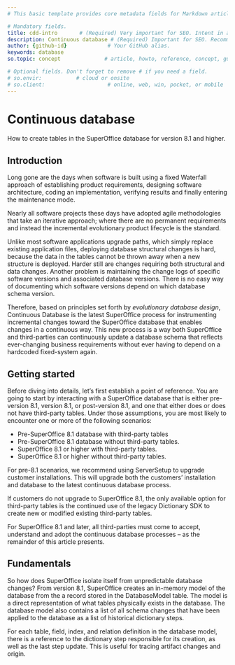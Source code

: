```yaml
---
# This basic template provides core metadata fields for Markdown articles on docs.superoffice.com.

# Mandatory fields.
title: cdd-intro       # (Required) Very important for SEO. Intent in a unique string of 43-59 chars including spaces.
description: Continuous database # (Required) Important for SEO. Recommended character length is 115-145 characters including spaces.
author: {github-id}             # Your GitHub alias.
keywords: database
so.topic: concept              # article, howto, reference, concept, guide

# Optional fields. Don't forget to remove # if you need a field.
# so.envir:           # cloud or onsite
# so.client:                    # online, web, win, pocket, or mobile
---
```


# Continuous database

How to create tables in the SuperOffice database for version 8.1 and higher.

## Introduction

Long gone are the days when software is built using a fixed Waterfall approach of establishing product requirements, designing software architecture, coding an implementation, verifying results and finally entering the maintenance mode.

Nearly all software projects these days have adopted agile methodologies that take an iterative approach; where there are no permanent requirements and instead the incremental evolutionary product lifecycle is the standard.

Unlike most software applications upgrade paths, which simply replace existing application files, deploying database structural changes is hard, because the data in the tables cannot be thrown away when a new structure is deployed. Harder still are changes requiring both structural and data changes. Another problem is maintaining the change logs of specific software versions and associated database versions. There is no easy way of documenting which software versions depend on which database schema version.

Therefore, based on principles set forth by *evolutionary database design*, Continuous Database is the latest SuperOffice process for instrumenting incremental changes toward the SuperOffice database that enables changes in a continuous way. This new process is a way both SuperOffice and third-parties can continuously update a database schema that reflects ever-changing business requirements without ever having to depend on a hardcoded fixed-system again.

## Getting started

Before diving into details, let’s first establish a point of reference. You are going to start by interacting with a SuperOffice database that is either pre-version 8.1, version 8.1, or post-version 8.1, and one that either does or does not have third-party tables. Under those assumptions, you are most likely to encounter one or more of the following scenarios:

* Pre-SuperOffice 8.1 database with third-party tables
* Pre-SuperOffice 8.1 database without third-party tables.
* SuperOffice 8.1 or higher with third-party tables.
* SuperOffice 8.1 or higher without third-party tables.

For pre-8.1 scenarios, we recommend using ServerSetup to upgrade customer installations. This will upgrade both the customers’ installation and database to the latest continuous database process.

If customers do not upgrade to SuperOffice 8.1, the only available option for third-party tables is the continued use of the legacy Dictionary SDK to create new or modified existing third-party tables.

For SuperOffice 8.1 and later, all third-parties must come to accept, understand and adopt the continuous database processes – as the remainder of this article presents.

## Fundamentals

So how does SuperOffice isolate itself from unpredictable database changes? From version 8.1, SuperOffice creates an in-memory model of the database from the a record stored in the DatabaseModel table. The model is a direct representation of what tables physically exists in the database. The database model also contains a list of all schema changes that have been applied to the database as a list of historical dictionary steps.

For each table, field, index, and relation definition in the database model, there is a reference to the dictionary step responsible for its creation, as well as the last step update. This is useful for tracing artifact changes and origin.
